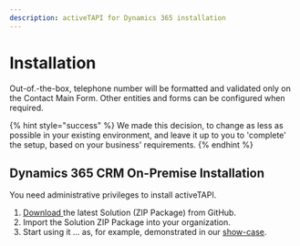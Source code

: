 ```yaml
---
description: activeTAPI for Dynamics 365 installation
---
```


# Installation

Out-of.-the-box, telephone number will be formatted and validated only on the Contact Main Form. Other entities and forms can be configured when required.

{% hint style="success" %}
We made this decision, to change as less as possible in your existing environment, and leave it up to you to 'complete' the setup, based on your business' requirements.
{% endhint %}

## Dynamics 365 CRM On-Premise Installation

You need administrative privileges to install activeTAPI.

1. [Download ](https://github.com/SchmidteServices/activeTAPI-Dyn365/tree/master/download)the latest Solution \(ZIP Package\) from GitHub.
2. Import the Solution ZIP Package into your organization.
3. Start using it ... as, for example, demonstrated in our [show-case](../../introduction/usecase.md). 



